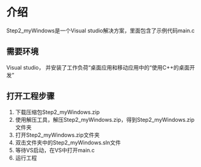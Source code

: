# 介绍
Step2_myWindows是一个Visual studio解决方案，里面包含了示例代码main.c

## 需要环境
Visual studio，
并安装了工作负荷“桌面应用和移动应用中的“使用C++的桌面开发”

## 打开工程步骤
1. 下载压缩包Step2_myWindows.zip
2. 使用解压工具，解压Step2_myWindows.zip，得到Step2_myWindows.zip文件夹
3. 打开Step2_myWindows.zip文件夹
4. 双击文件夹中的Step2_myWindows.sln文件
5. 等待VS启动，在VS中打开main.c
6. 运行工程
